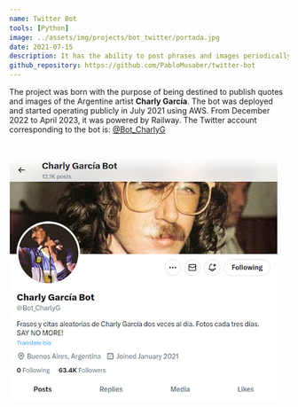 ```yaml
---
name: Twitter Bot
tools: [Python]
image: ../assets/img/projects/bot_twitter/portada.jpg
date: 2021-07-15
description: It has the ability to post phrases and images periodically and randomly, making use of the Twitter API.
github_repository: https://github.com/PabloMusaber/twitter-bot
---
```

The project was born with the purpose of being destined to publish quotes and images of the Argentine artist **Charly García**. The bot was deployed and started operating publicly in July 2021 using AWS. From December 2022 to April 2023, it was powered by Railway. The Twitter account corresponding to the bot is: [@Bot_CharlyG](https://twitter.com/Bot_CharlyG)

<br>

![perfil](../assets/img/projects/bot_twitter/charly_bot.jpg)

<br>

<script src='https://cdn.jsdelivr.net/gh/eddymens/markdown-external-link-script@v2.0.0/main.min.js'></script>

